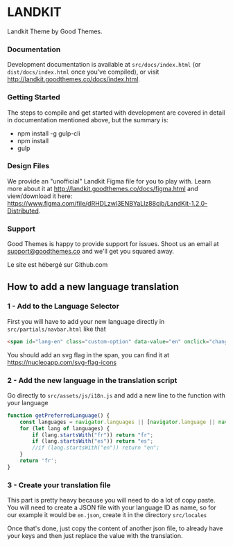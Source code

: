 # LANDKIT #

Landkit Theme by Good Themes.

### Documentation ###

Development documentation is available at `src/docs/index.html` (or `dist/docs/index.html` once you've compiled), or visit http://landkit.goodthemes.co/docs/index.html.

### Getting Started ###

The steps to compile and get started with development are covered in detail in documentation mentioned above, but the summary is:

- npm install -g gulp-cli
- npm install
- gulp

### Design Files ###

We provide an "unofficial" Landkit Figma file for you to play with. Learn more about it at http://landkit.goodthemes.co/docs/figma.html and view/download it here: https://www.figma.com/file/dRHDLzwl3ENBYaLlz88cjb/LandKit-1.2.0-Distributed.

### Support ###

Good Themes is happy to provide support for issues. Shoot us an email at support@goodthemes.co and we'll get you squared away.

Le site est hébergé sur Github.com

## How to add a new language translation ##

### 1 - Add to the Language Selector

First you will have to add your new language directly in `src/partials/navbar.html` like that

```html
<span id="lang-en" class="custom-option" data-value="en" onclick="changeLang('en')"></span>
```
You should add an svg flag in the span, you can find it at https://nucleoapp.com/svg-flag-icons

### 2 - Add the new language in the translation script

Go directly to `src/assets/js/i18n.js` and add a new line to the function with your language

```js
function getPreferredLanguage() {
    const languages = navigator.languages || [navigator.language || navigator.userLanguage];
    for (let lang of languages) {
        if (lang.startsWith("fr")) return "fr";
        if (lang.startsWith("es")) return "es";
        //if (lang.startsWith("en")) return "en";
    }
    return 'fr';
}
```

### 3 - Create your translation file

This part is pretty heavy because you will need to do a lot of copy paste.
You will need to create a JSON file with your language ID as name, so for our example it would be `en.json`, create it in the directory `src/locales`

Once that's done, just copy the content of another json file, to already have your keys and then just replace the value with the translation.